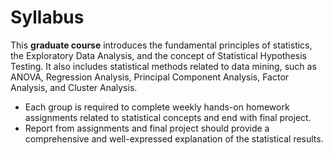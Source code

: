 # Syllabus
This **graduate course** introduces the fundamental principles of statistics, the Exploratory Data Analysis, and
the concept of Statistical Hypothesis Testing. It also includes statistical methods related to data
mining, such as ANOVA, Regression Analysis, Principal Component Analysis, Factor Analysis, and
Cluster Analysis.

* Each group is required to complete weekly hands-on homework assignments related to statistical concepts and end with final project.
* Report from assignments and final project should provide a comprehensive and well-expressed explanation of the statistical results.
